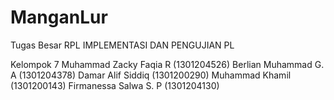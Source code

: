 # ManganLur
Tugas Besar RPL IMPLEMENTASI DAN PENGUJIAN PL 

Kelompok 7
Muhammad Zacky Faqia R	(1301204526)
Berlian Muhammad G. A		(1301204378)
Damar Alif Siddiq			(1301200290)
Muhammad Khamil		(1301200143)
Firmanessa Salwa S. P		(1301204130)
